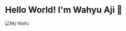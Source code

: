 # Hello World! I'm Wahyu Aji 👋

<!--
**WahyuAji00/WahyuAji00** is a ✨ _special_ ✨ repository because its `README.md` (this file) appears on your GitHub profile.

Here are some ideas to get you started:

- 🔭 I’m currently working on ...
- 🌱 I’m currently learning ...
- 👯 I’m looking to collaborate on ...
- 🤔 I’m looking for help with ...
- 💬 Ask me about ...
- 📫 How to reach me: ...
- 😄 Pronouns: ...
- ⚡ Fun fact: ...
-->

![My Waifu](https://tenor.com/id/view/ao-no-hako-blue-box-aohako-アオのハコ-アニハコ-gif-8058573302953328736.gif)